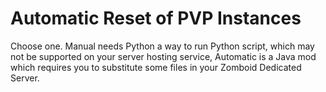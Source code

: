 # Automatic Reset of PVP Instances

Choose one. Manual needs Python a way to run Python script, which may not be supported on your server hosting service, Automatic is a Java mod which requires you to substitute some files in your Zomboid Dedicated Server.